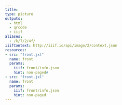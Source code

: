 ```yaml
---
title:
type: picture
outputs:
  - html
  - qrcode
  - iiif
aliases:
  - /k/7/2/4f/
iiifContext: http://iiif.io/api/image/2/context.json
resources:
- src: "front.jxl"
  name: front
  params:
    iiif: front/info.json
    hint: non-paged#
- src: "front.jxl"
  name: front
  params:
    iiif: front/info.json
    hint: non-paged
---
```

